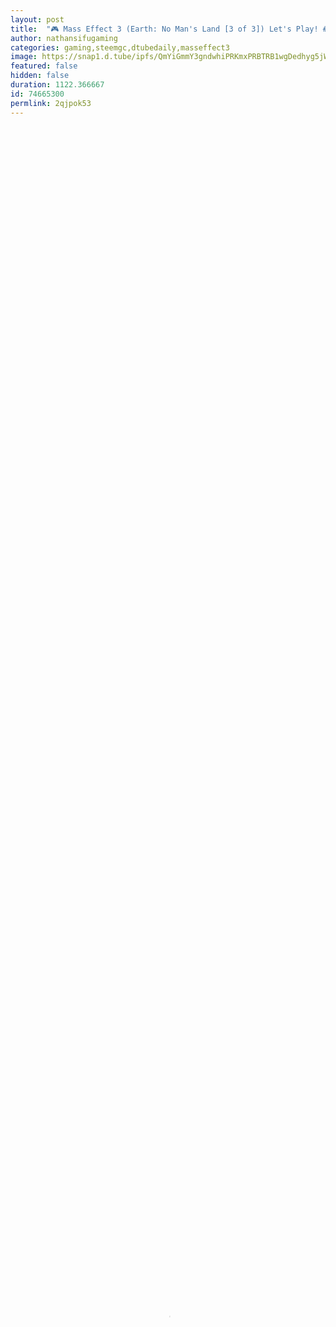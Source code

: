 ```yaml
---
layout: post
title:  "🎮 Mass Effect 3 (Earth: No Man's Land [3 of 3]) Let's Play! #156"
author: nathansifugaming
categories: gaming,steemgc,dtubedaily,masseffect3
image: https://snap1.d.tube/ipfs/QmYiGmmY3gndwhiPRKmxPRBTRB1wgDedhyg5jWpi9D8ZBw
featured: false
hidden: false
duration: 1122.366667
id: 74665300
permlink: 2qjpok53
---
```

    
<video poster="https://snap1.d.tube/ipfs/QmYiGmmY3gndwhiPRKmxPRBTRB1wgDedhyg5jWpi9D8ZBw" autoplay="" id="player_html5_api" class="vjs-tech" style="width: 100%; height: 100%;" tabindex="-1" src="https://video.dtube.top/ipfs/QmdvCgDrCpR7WqBLRnzsv2JK5G4rwqKhSk9oCJ81aSL7oQ"></video>

I have a merch store, T-Shirts, Hoodies, Mugs, Waterbottles,
Phone cases, and More
https://shop.spreadshirt.com/NathanSifuGaming

If you liked this video, follow and like all the followey and likey things! If you'd like to support me, see links below :D

Let's Play Mass Effect 3!

#VidmeLegacy

The final installment in the Mass Effect Trilogy, complete with Recover Prothean Artifact DLC/Javik DLC, Leviathan DLC, Citadel DLC, and extended Cut DLC!

Nathan Shepard
Male
Vanguard

My most favorite trilogy ever is, the Mass Effect Trilogy! I'm so excited that I can finally record it. I imported from my Mass Effect 2 character, and my actions will not be assigned by colour, I am not Paragon OR Renegade, I'm whatever I have to be at the moment.

-----------------------
This Playlist:
-----------------------

On BitChute ► http://www.bitchute.com/hashtag/nathansifugamingmasseffect3/

On YouTube ► https://www.youtube.com/playlist?list=PLty9ZEcWAtrBLRsL19AyB_CmT8huYJAdD

Intro / Outro Music: Osirois Music
http://youtube.com/osiroismusic
https://www.facebook.com/osiroismusic

-----------------------
Follow me on:
-----------------------

Gab ► http://www.gab.ai/NathanSifuGaming
Minds ► http://www.minds.com/NathanSifuHD
Twitter ► http://www.twitter.com/NathanSifuHD

-----------------------
Live Streaming:
-----------------------

DLive ► https://dlive.tv/NathanSifuGaming
Twitch ► http://www.twitch.tv/NathanSifuHD
Mixer ► http://www.mixer.com/NathanSifuGaming
cgn.us ► http://www.cgn.us/NathanSifuGaming
YouTube ► https://www.youtube.com/c/NathanSifuGaming/

-----------------------
My Videos on:
-----------------------

BitChute ► https://www.bitchute.com/channel/nathansifugaming/
D.Tube ► https://d.tube/#!/c/nathansifugaming
cgn.us ► http://www.cgn.us/NathanSifuGaming
YouTube ► https://www.youtube.com/c/NathanSifuGaming/

-----------------------
Support Links:
-----------------------

Donate some LINO on DLive ► https://dlive.tv/NathanSifuGaming

"Like" one of my D.Tube Videos. ► https://d.tube/#!/c/nathansifugaming

Mine some Monero (Crypto Currency) for me ► https://authedmine.com/media/miner.html?key=Kiep1e6O6oAz0K35gZdwgGGjDYxO02bB

Buy from my Merch store ► https://shop.spreadshirt.com/NathanSifuGaming

Or you can donate directly! ► https://subscribestar.com/nathansifugaming